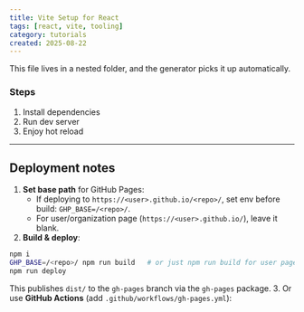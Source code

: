 ```yaml
---
title: Vite Setup for React
tags: [react, vite, tooling]
category: tutorials
created: 2025-08-22
---
```


This file lives in a nested folder, and the generator picks it up automatically.

### Steps

1. Install dependencies
2. Run dev server
3. Enjoy hot reload
---

## Deployment notes

1. **Set base path** for GitHub Pages:
   - If deploying to `https://<user>.github.io/<repo>/`, set env before build: `GHP_BASE=/<repo>/`.
   - For user/organization page (`https://<user>.github.io/`), leave it blank.
2. **Build & deploy**:
```bash
npm i
GHP_BASE=/<repo>/ npm run build   # or just npm run build for user page
npm run deploy
```
   This publishes `dist/` to the `gh-pages` branch via the `gh-pages` package.
3. Or use **GitHub Actions** (add `.github/workflows/gh-pages.yml`):